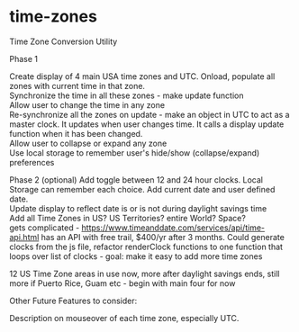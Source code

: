# time-zones
Time Zone Conversion Utility

Phase 1

Create display of 4 main USA time zones and UTC.
Onload, populate all zones with current time in that zone.  
Synchronize the time in all these zones - make update function  
Allow user to change the time in any zone  
Re-synchronize all the zones on update - make an object in UTC to act as a master clock.  It updates when user changes time.  It calls a display update function when it has been changed.  
Allow user to collapse or expand any zone  
Use local storage to remember user's hide/show (collapse/expand) preferences  


Phase 2 (optional) 
Add toggle between 12 and 24 hour clocks.  Local Storage can remember each choice.
Add current date and user defined date.  
Update display to reflect date is or is not during daylight savings time  
Add all Time Zones in US?  US Territories? entire World?  Space?  
gets complicated - https://www.timeanddate.com/services/api/time-api.html has an API with free trail, $400/yr after 3 months.  Could generate clocks from the js file, refactor renderClock functions to one function that loops over list of clocks - goal:  make it easy to add more time zones 

12 US Time Zone areas in use now, more after daylight savings ends, still more if Puerto Rice, Guam etc - begin with main four for now  

Other Future Features to consider:

Description on mouseover of each time zone, especially UTC.


